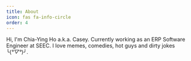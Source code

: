 ```yaml
---
title: About
icon: fas fa-info-circle
order: 4
---
```


Hi, I'm Chia-Ying Ho a.k.a. Casey. Currently working as an ERP Software Engineer at SEEC. I love memes, comedies, hot guys and dirty jokes ╰(_°▽°_)╯.
